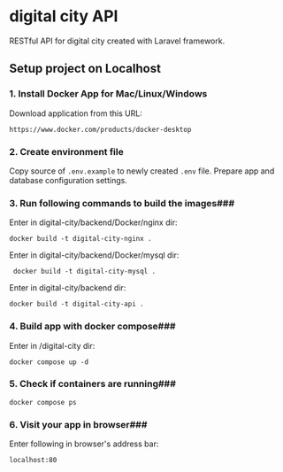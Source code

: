 # digital city API #

RESTful API for digital city created with Laravel framework.

## Setup project on Localhost ##

### 1. Install Docker App for Mac/Linux/Windows ###

Download application from this URL:

    https://www.docker.com/products/docker-desktop

### 2. Create environment file ###

Copy source of `.env.example` to newly created `.env` file. Prepare app and database configuration settings.

### 3. Run following commands to build the images###

Enter in digital-city/backend/Docker/nginx dir:

    docker build -t digital-city-nginx .

Enter in digital-city/backend/Docker/mysql dir:

     docker build -t digital-city-mysql .
     
Enter in digital-city/backend dir:

    docker build -t digital-city-api .
    
### 4. Build app with docker compose###

Enter in /digital-city dir:

    docker compose up -d
    
### 5. Check if containers are running###

    docker compose ps

### 6. Visit your app in browser###

Enter following in browser's address bar:

    localhost:80

